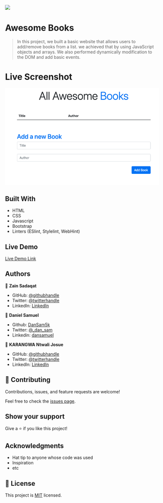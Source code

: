 ![](https://img.shields.io/badge/Microverse-blueviolet)

# Awesome Books

> In this project, we built a basic website that allows users to add/remove books from a list. we achieved that by using JavaScript objects and arrays. We also performed dynamically modification to the DOM and add basic events.

# Live Screenshot 

![screenshot](./app_screenshot.png)

## Built With

- HTML
- CSS
- Javascript
- Bootstrap
- Linters (ESlint, Stylelint, WebHint)

## Live Demo

[Live Demo Link](https://dansam5k.github.io/Awesome-Books/)

## Authors

👤 **Zain Sadaqat**

- GitHub: [@githubhandle](https://github.com/githubhandle)
- Twitter: [@twitterhandle](https://twitter.com/twitterhandle)
- LinkedIn: [LinkedIn](https://linkedin.com/in/linkedinhandle)

👤 **Daniel Samuel**

- Github: [DanSam5k](https://github.com/DanSam5k)
- Twitter: [@_dan_sam](https://twitter.com/_dan_sam)
- Linkedin: [dansamuel](https://www.linkedin.com/in/dansamuel/)

👤 **KARANGWA Ntwali Josue**

- GitHub: [@githubhandle](https://github.com/Ntwali-Josue)
- Twitter: [@twitterhandle](https://twitter.com/JosueNtwali)
- LinkedIn: [LinkedIn](https://linkedin.com/in/karangwa)

## 🤝 Contributing

Contributions, issues, and feature requests are welcome!

Feel free to check the [issues page](https://github.com/DanSam5K/Awesome-Books/issues).

## Show your support

Give a ⭐️ if you like this project!

## Acknowledgments

- Hat tip to anyone whose code was used
- Inspiration
- etc

## 📝 License

This project is [MIT](https://docs.github.com/en/github/creating-cloning-and-archiving-repositories/licensing-a-repository) licensed.
